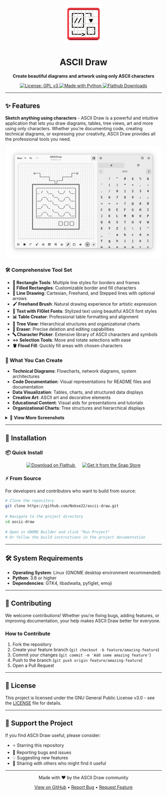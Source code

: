 <div align="center">
  <img height="128" src="data/icons/hicolor/scalable/apps/io.github.nokse22.asciidraw.svg" alt="ASCII Draw Logo"/>
  
  # ASCII Draw
  
  <p align="center">
    <strong>Create beautiful diagrams and artwork using only ASCII characters</strong>
  </p>
  
  <p align="center">
    <a href="https://www.gnu.org/licenses/gpl-3.0">
      <img src="https://img.shields.io/badge/License-GPLv3-blue.svg" alt="License: GPL v3"/>
    </a>
    <a href="https://www.python.org/">
      <img src="https://img.shields.io/badge/Made%20with-Python-ff7b3f.svg" alt="Made with Python"/>
    </a>
    <a href="https://flathub.org/apps/details/io.github.nokse22.asciidraw">
      <img src="https://img.shields.io/badge/dynamic/json?color=brightgreen&label=Flathub%20Downloads&query=%24.installs_total&url=https%3A%2F%2Fflathub.org%2Fapi%2Fv2%2Fstats%2Fio.github.nokse22.asciidraw" alt="Flathub Downloads"/>
    </a>
  </p>
</div>

---

## ✨ Features

**Sketch anything using characters** - ASCII Draw is a powerful and intuitive application that lets you draw diagrams, tables, tree views, art and more using only characters. Whether you're documenting code, creating technical diagrams, or expressing your creativity, ASCII Draw provides all the professional tools you need.

<div align="center">
  <img src="data/resources/screenshot 01.png" width="800" alt="ASCII Draw Main Interface"/>
</div>

### 🛠️ Comprehensive Tool Set

- **🔲 Rectangle Tools**: Multiple line styles for borders and frames
- **🎨 Filled Rectangles**: Customizable border and fill characters
- **📏 Line Drawing**: Cartesian, Freehand, and Stepped lines with optional arrows
- **🖌️ Freehand Brush**: Natural drawing experience for artistic expression
- **📝 Text with FIGlet Fonts**: Stylized text using beautiful ASCII font styles
- **📊 Table Creator**: Professional table formatting and alignment
- **🌳 Tree View**: Hierarchical structures and organizational charts
- **🧹 Eraser**: Precise deletion and editing capabilities
- **🔤 Character Picker**: Extensive library of ASCII characters and symbols
- **↔️ Selection Tools**: Move and rotate selections with ease
- **🪣 Flood Fill**: Quickly fill areas with chosen characters

### 🎨 What You Can Create

- **Technical Diagrams**: Flowcharts, network diagrams, system architectures
- **Code Documentation**: Visual representations for README files and documentation
- **Data Visualization**: Tables, charts, and structured data displays
- **Creative Art**: ASCII art and decorative elements
- **Educational Content**: Visual aids for presentations and tutorials
- **Organizational Charts**: Tree structures and hierarchical displays

<details>
<summary>📸 <strong>View More Screenshots</strong></summary>

<div align="center">
  <img src="data/resources/screenshot 02.png" width="600" alt="Drawing Interface"/>
  <br><em>Intuitive drawing interface with various tools</em><br><br>
  
  <img src="data/resources/screenshot 03.png" width="600" alt="Text Features"/>
  <br><em>Advanced text manipulation and formatting options</em><br><br>
  
  <img src="data/resources/screenshot 04.png" width="600" alt="Character Selection"/>
  <br><em>Wide selection of ASCII characters and symbols</em><br><br>
  
  <img src="data/resources/screenshot 05.png" width="600" alt="Drawing Tools"/>
  <br><em>Various drawing tools for precise artwork creation</em><br><br>
  
  <img src="data/resources/screenshot 06.png" width="600" alt="Save Options"/>
  <br><em>Save as text file or copy to clipboard</em>
</div>

</details>

---

## 🚀 Installation

### 📦 Quick Install

<div align="center">
  <a href='https://flathub.org/apps/io.github.nokse22.asciidraw'>
    <img height='80' alt='Download on Flathub' src='https://dl.flathub.org/assets/badges/flathub-badge-en.png'/>
  </a>
  &nbsp;&nbsp;&nbsp;&nbsp;
  <a href="https://snapcraft.io/ascii-draw">
    <img height='80' alt="Get it from the Snap Store" src="https://snapcraft.io/static/images/badges/en/snap-store-black.svg"/>
  </a>
</div>

### ⚡ From Source

For developers and contributors who want to build from source:

```bash
# Clone the repository
git clone https://github.com/Nokse22/ascii-draw.git

# Navigate to the project directory
cd ascii-draw

# Open in GNOME Builder and click "Run Project"
# Or follow the build instructions in the project documentation
```

---

## 🛠️ System Requirements

- **Operating System**: Linux (GNOME desktop environment recommended)
- **Python**: 3.8 or higher
- **Dependencies**: GTK4, libadwaita, pyfiglet, emoji

---

## 🤝 Contributing

We welcome contributions! Whether you're fixing bugs, adding features, or improving documentation, your help makes ASCII Draw better for everyone.

### How to Contribute

1. Fork the repository
2. Create your feature branch (`git checkout -b feature/amazing-feature`)
3. Commit your changes (`git commit -m 'Add some amazing feature'`)
4. Push to the branch (`git push origin feature/amazing-feature`)
5. Open a Pull Request

---

## 📄 License

This project is licensed under the GNU General Public License v3.0 - see the [LICENSE](LICENSE) file for details.

---

## 🌟 Support the Project

If you find ASCII Draw useful, please consider:

- ⭐ Starring this repository
- 🐛 Reporting bugs and issues
- 💡 Suggesting new features
- 🔄 Sharing with others who might find it useful

---

<div align="center">
  <p>Made with ❤️ by the ASCII Draw community</p>
  <p>
    <a href="https://github.com/Nokse22/ascii-draw">View on GitHub</a> • 
    <a href="https://github.com/Nokse22/ascii-draw/issues">Report Bug</a> • 
    <a href="https://github.com/Nokse22/ascii-draw/issues">Request Feature</a>
  </p>
</div>
